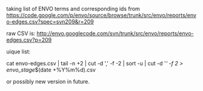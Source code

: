taking list of ENVO terms and corresponding ids from https://code.google.com/p/envo/source/browse/trunk/src/envo/reports/envo-edges.csv?spec=svn209&r=209 


raw CSV is: http://envo.googlecode.com/svn/trunk/src/envo/reports/envo-edges.csv?p=209


uique list:

cat envo-edges.csv |  tail -n +2  | cut -d ',' -f -2  | sort -u | cut -d '_' -f 2 > envo_stage_$(date +%Y%m%d).csv


or possibly new version in future.
